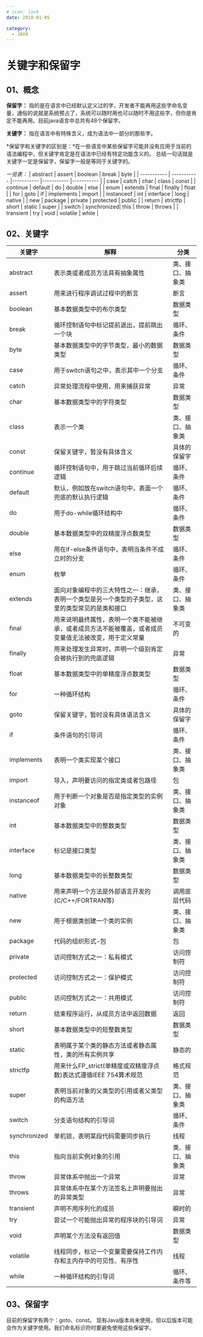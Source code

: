 ```yaml
---
# icon: lock
date: 2018-01-05

category:
  - JAVA
---
```


# 关键字和保留字

## 01、概念
**保留字：** 指的是在语言中已经默认定义过的字，开发者不能再用这些字命名变量，通俗的说就是系统预占了，系统可以随时用也可以随时不用这些字，但你是肯定不能再用。目前java语言中总共有48个保留字。

**关键字：** 指在语言中有特殊含义，成为语法中一部分的那些字。

*保留字和关键字的区别是：*在一些语言中某些保留字可能并没有应用于当前的语法编程中，但关键字肯定是在语法中已经有特定功能含义的。 总结一句话就是关键字一定是保留字，保留字一般是等同于关键字的。

*一览表：*
| abstract      | assert      | boolean    | break      | byte       |
| -----------   | ----------- |----------- |----------- |----------- |
| case          | catch       | char       | class      | const      |
| continue      | default     | do         | double     | else       |
| enum          | extends     | final      | finally    | float      |
| for           | goto        | if         | implements | import     |
| instanceof    | int         | interface  | long       | native     |
| new           | package     | private    | protected  | public     |
| return        | strictfp    | short      | static     | super      |
| switch        | synchronized| this       | throw      | throws     |
| transient     | try         | void       | volatile   | while      |

## 02、关键字
| 关键字        | 解释      | 分类|
| -----------  | ----------|-----------------|
| abstract     | 表示类或者成员方法具有抽象属性       | 类、接口、抽象类|
| assert     | 用来进行程序调试过程中的断言       | 断言|
| boolean     | 基本数据类型中的布尔类型       | 数据类型|
| break     | 循环控制语句中标记提前退出，提前跳出一个块      | 循环、条件|
| byte     | 基本数据类型中的字节类型，最小的数据类型      | 数据类型|
| case     | 用于switch语句之中，表示其中一个分支      | 循环、条件|
| catch     | 异常处理流程中使用，用来捕获异常      | 异常|
| char     | 基本数据类型中的字符类型     | 数据类型|
| class     | 表示一个类     | 类、接口、抽象类|
| const     | 保留关键字，暂没有具体含义     | 具体的保留字|
| continue     | 循环控制语句中，用于跳过当前循环后续逻辑     |循环、条件| 
| default     | 默认，例如放在switch语句中，表面一个兜底的默认执行逻辑     | 循环、条件| 
| do     | 用于do-while循环结构中     | 循环、条件| 
| double     | 基本数据类型中的双精度浮点数类型     | 数据类型|
| else     | 用在if-else条件语句中，表明当条件不成立时的分支     | 循环、条件| 
| enum     | 枚举     | 循环、条件| 
| extends     | 面向对象编程中的三大特性之一：继承，表明一个类型是另一个类型的子类型，这里的类型常见的是类和接口     |  类、接口、抽象类|
| final     | 用来说明最终属性，表明一个类不能被继承，或者成员方法不能被覆盖，或者成员变量值无法被改变，用于定义常量     | 不可变的|
| finally     | 用来处理发生异常时，声明一个级别肯定会被执行到的兜底逻辑     | 异常|
| float     | 基本数据类型中的单精度浮点数类型     | 数据类型|
| for     | 一种循环结构     | 循环、条件| 
| goto     | 保留关键字，暂时没有具体语法含义     | 具体的保留字|
| if     | 条件语句的引导词     | 循环、条件| 
| implements     | 表明一个类实现某个接口    | 类、接口、抽象类|
| import     | 导入，声明要访问的指定类或者包路径   | 包| 
| instanceof     | 用于判断一个对象是否是指定类型的实例对象   | 类、接口、抽象类|
| int     | 基本数据类型中的整数类型   | 数据类型|
| interface     | 标记是接口类型   | 类、接口、抽象类|
| long     | 基本数据类型中的长整数类型   | 数据类型|
| native     | 用来声明一个方法是外部语言开发的(C/C++/FORTRAN等)   | 调用底层代码|
| new     | 用于根据类创建一个类的实例   | 类、接口、抽象类|
| package     | 代码的组织形式-包   | 包|
| private     | 访问控制方式之一：私有模式   | 访问控制符|
| protected     | 访问控制方式之一：保护模式   | 访问控制符|
| public     | 访问控制方式之一：共用模式   | 访问控制符|
| return     | 结束程序运行，从成员方法中返回数据   | 返回|
| short     | 基本数据类型中的短整数类型   | 数据类型|
| static     | 表明属于某个类的静态方法或者静态属性，类的所有实例共享   | 静态的|
| strictfp     | 用来什么FP_strict(单精度或双精度浮点数)表达式遵循IEEE 754算术规范   | 格式规范|
| super     | 表明当前对象的父类型的引用或者父类型的构造方法   | 类、接口、抽象类|
| switch     | 分支语句结构的引导词   | 循环、条件|
| synchronized     | 单机锁，表明某段代码需要同步执行   | 线程|
| this     | 指向当前实例对象的引用   | 类、接口、抽象类|
| throw     | 异常体系中抛出一个异常   | 异常|
| throws     | 异常体系中在某个方法签名上声明要抛出的异常类型   | 异常|
| transient     | 声明不用序列化的成员   | 瞬时的|
| try     | 尝试一个可能抛出异常的程序块的引导词   | 异常|
| void     | 声明某个方法没有返回值   | 数据类型|
| volatile     | 线程同步，标记一个变量需要保持工作内存和主内存中的可见性、有序性  | 线程
| while     |  一种循环结构的引导词  | 循环、条件等|


## 03、保留字
目前的保留字有两个：goto、const。
现有Java版本尚未使用，但以后版本可能会作为关键字使用。我们命名标识符时要避免使用这些保留字。
